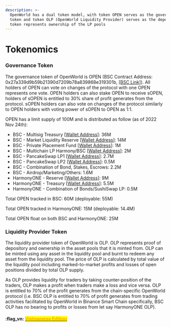 ```yaml
---
description: >-
  OpenWorld has a dual token model, with token OPEN serves as the governance
  token and token OLP (OpenWorld Liquidity Provider) serves as the depository
  token represents ownership of the LP pools
---
```


# Tokenomics

### **Governance Token**

The governance token of OpenWorld is OPEN (BSC Contract Address: 0x27a339d9b59b21390d7209b78a839868e319301b, [\[BSC Link\]](https://bscscan.com/token/0x27a339d9b59b21390d7209b78a839868e319301b)).  All holders of OPEN can vote on changes of the protocol with one OPEN represents one vote.  OPEN holders can also stake OPEN to receive sOPEN, holders of sOPEN is entitled to 30% share of profit generates from the protocol.  sOPEN holders can also vote on changes of the protocol similarly to OPEN holders with voting power of sOPEN to OPEN as 1:1.

OPEN has a limit supply of 100M and is distributed as follow (as of 2022 Nov 24th):

* BSC - Multisig Treasury \[[Wallet Address](https://bscscan.com/address/0x2b0ae181fe6c13bd40acd3dc9ce5b0c323a9d8ae)]: 36M
* BSC - Market Liquidity Reserve \[[Wallet Address](https://bscscan.com/address/0xc7e87456d0a3acce76237677ce9aafdf8b0caa70)]: 14M
* BSC - Private Placement Fund \[[Wallet Address](https://bscscan.com/address/0x62b03139c01ee27f5cf046391d3c7ab4498cd363)]: 1M
* BSC - Multichain LP Harmony/BSC \[[Wallet Address](https://bscscan.com/address/0xc3a134d42d93f3168931c0e4ac3ed8ab7096267f)]: 2M
* BSC - PancakeSwap LP1 \[[Wallet Address](https://bscscan.com/address/0x0d352ea95cdb52294742a32123f50be474163038)]: 2.7M
* BSC - PancakeSwap LP2 \[[Wallet Address](https://bscscan.com/address/0xfea1510bd3ea668a4d14f7f1d95f7ab4ecaa66ed)]: 0.5M
* BSC - Combination of Bond, Stakes, Escrows: 2.2M
* BSC - Airdrop/Marketing/Others: 1.6M
* HarmonyONE - Reserve \[[Wallet Address](https://explorer.harmony.one/address/0x9fb83c0635de2e815fd1c21b3a292277540c2e8d)]: 9M
* HarmonyONE - Treasury \[[Wallet Address](https://explorer.harmony.one/address/0x7c9abb808b4ac32c6c543765d26da2befbe379ba)]: 5.5M
* HarmonyONE - Combination of Bonds/SushiSwap LP: 0.5M

Total OPEN tracked in BSC: 60M (deployable: 55M)

Total OPEN tracked in HarmonyONE: 15M (deployable: 14.4M)

Total OPEN float on both BSC and HarmonyONE: 25M

### **Liquidity Provider Token**

The liquidity provider token of OpenWorld is OLP. OLP represents proof of depository and ownership in the asset pools that it is minted from. OLP can be minted using any asset in the liquidity pool and burnt to redeem any asset from the liquidity pool. The price of OLP is calculated by total value of the liquidity pool including marked-to-market profits and losses of open positions divided by total OLP supply.

As OLP provides liquidity for traders by taking counter-position of the traders, OLP makes a profit when traders make a loss and vice versa. OLP is entitled to 70% of the profit generates from the chain-specific OpenWorld protocol (i.e. BSC OLP is entitled to 70% of profit generates from trading activities facilitated by OpenWorld in Binance Smart Chain specifically, BSC OLP has no bearing to profits or losses from let say HarmonyONE OLP).



#### :flag\_vn: [<mark style="color:orange;">Vietnamese Edition</mark>](https://app.gitbook.com/s/tgJISm30WW6z2kncLqvO/)<mark style="color:orange;"></mark>
